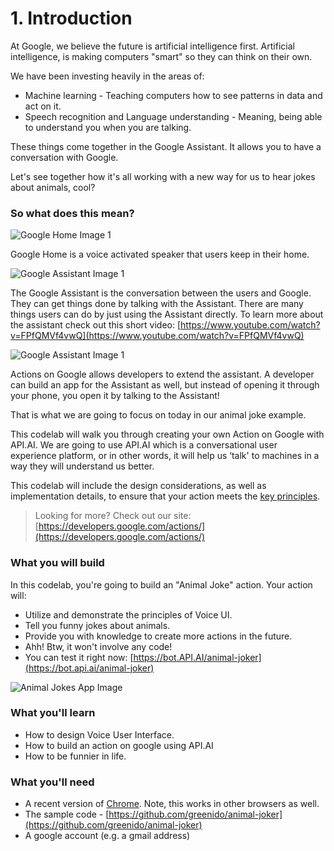 # 1. Introduction

At Google, we believe the future is artificial intelligence first. Artificial intelligence, is making computers "smart" so they can think on their own.

We have been investing heavily in the areas of:

*   Machine learning - Teaching computers how to see patterns in data and act on it.
*   Speech recognition and Language understanding - Meaning, being able to understand you when you are talking.

These things come together in the Google Assistant. It allows you to have a conversation with Google.

Let's see together how it's all working with a new way for us to hear jokes about animals, cool?

### So what does this mean?

![Google Home Image 1](https://codelabs.developers.google.com/codelabs/your-first-kids-action-on-google/img/4662ff2f9d560252.png)

Google Home is a voice activated speaker that users keep in their home.

![Google Assistant Image 1](https://codelabs.developers.google.com/codelabs/your-first-kids-action-on-google/img/ad87793d188504ba.png)

The Google Assistant is the conversation between the users and Google. They can get things done by talking with the Assistant. There are many things users can do by just using the Assistant directly. To learn more about the assistant check out this short video: [https://www.youtube.com/watch?v=FPfQMVf4vwQ](https://www.youtube.com/watch?v=FPfQMVf4vwQ)

![Google Assistant Image 1](https://codelabs.developers.google.com/codelabs/your-first-kids-action-on-google/img/2c192df592477179.png)

Actions on Google allows developers to extend the assistant. A developer can build an app for the Assistant as well, but instead of opening it through your phone, you open it by talking to the Assistant!

That is what we are going to focus on today in our animal joke example.

This codelab will walk you through creating your own Action on Google with API.AI. We are going to use API.AI which is a conversational user experience platform, or in other words, it will help us ‘talk' to machines in a way they will understand us better.

This codelab will include the design considerations, as well as implementation details, to ensure that your action meets the [key principles](https://developers.google.com/actions/design/principles).

> Looking for more? Check out our site: [https://developers.google.com/actions/](https://developers.google.com/actions/)

### What you will build

In this codelab, you're going to build an "Animal Joke" action.
Your action will:

*   Utilize and demonstrate the principles of Voice UI.
*   Tell you funny jokes about animals.
*   Provide you with knowledge to create more actions in the future.
*   Ahh! Btw, it won't involve any code!
*   You can test it right now: [https://bot.API.AI/animal-joker](https://bot.api.ai/animal-joker)

![Animal Jokes App Image](https://codelabs.developers.google.com/codelabs/your-first-kids-action-on-google/img/fcd309130248f5d7.png)

### What you'll learn

*   How to design Voice User Interface.
*   How to build an action on google using API.AI
*   How to be funnier in life.

### What you'll need

*   A recent version of [Chrome](https://www.google.com/chrome/).
    Note, this works in other browsers as well.
*   The sample code - [https://github.com/greenido/animal-joker](https://github.com/greenido/animal-joker)
*   A google account (e.g. a gmail address)